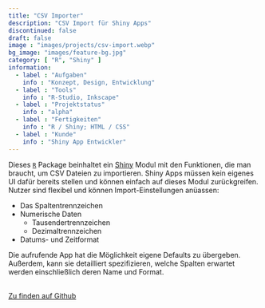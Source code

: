```yaml
---
title: "CSV Importer"
description: "CSV Import für Shiny Apps"
discontinued: false
draft: false
image : "images/projects/csv-import.webp"
bg_image: "images/feature-bg.jpg"
category: [ "R", "Shiny" ]
information:
  - label : "Aufgaben"
    info : "Konzept, Design, Entwicklung"
  - label : "Tools"
    info : "R-Studio, Inkscape"
  - label : "Projektstatus"
    info : "alpha"
  - label : "Fertigkeiten"
    info : "R / Shiny; HTML / CSS"
  - label : "Kunde"
    info : "Shiny App Entwickler"
---
```



Dieses [`R`](https://www.r-project.org/) Package beinhaltet ein [Shiny](https://shiny.rstudio.com/) Modul mit den Funktionen, die man braucht, um CSV Dateien zu importieren. Shiny Apps müssen kein eigenes UI dafür bereits stellen und können einfach auf dieses Modul zurückgreifen. Nutzer sind flexibel und können Import-Einstellungen anüassen:

* Das Spaltentrennzeichen
* Numerische Daten
  * Tausendertrennzeichen
  * Dezimaltrennzeichen
* Datums- und Zeitformat

Die aufrufende App hat die Möglichkeit eigene Defaults zu übergeben. Außerdem, kann sie detailliert spezifizieren, welche Spalten erwartet werden einschließlich deren Name und Format.

<br/>
<a href="https://github.com/SigurdJanson/shinyCSVImpoMod">Zu finden auf Github</a>
